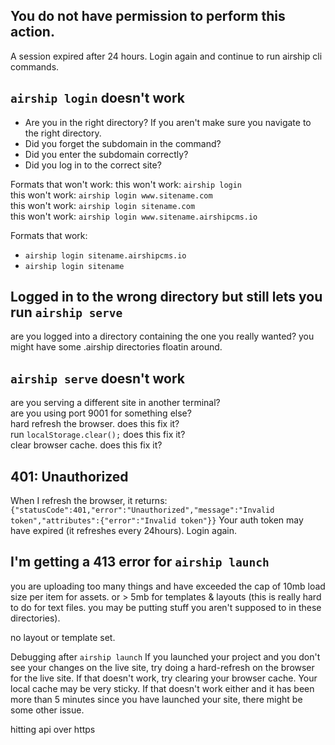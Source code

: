 ## You do not have permission to perform this action.
A session expired after 24 hours. Login again and continue to run airship cli commands.

## `airship login` doesn't work
- Are you in the right directory? If you aren't make sure you navigate to the right directory.
- Did you forget the subdomain in the command?  
- Did you enter the subdomain correctly?
- Did you log in to the correct site?

Formats that won't work:
this won't work: `airship login`  
this won't work: `airship login www.sitename.com`  
this won't work: `airship login sitename.com`  
this won't work: `airship login www.sitename.airshipcms.io`  

Formats that work:
- `airship login sitename.airshipcms.io`  
- `airship login sitename` 

## Logged in to the wrong directory but still lets you run `airship serve`
are you logged into a directory containing the one you really wanted? you might have some .airship directories floatin around.

## `airship serve` doesn't work
are you serving a different site in another terminal?  
are you using port 9001 for something else?  
hard refresh the browser. does this fix it?  
run `localStorage.clear();` does this fix it?  
clear browser cache. does this fix it?  

## 401: Unauthorized
When I refresh the browser, it returns:
```{"statusCode":401,"error":"Unauthorized","message":"Invalid token","attributes":{"error":"Invalid token"}}```
Your auth token may have expired (it refreshes every 24hours). Login again.

## I'm getting a 413 error for `airship launch`  
you are uploading too many things and have exceeded the cap of 10mb load size per item for assets.
or > 5mb for templates & layouts (this is really hard to do for text files. you may be putting stuff you aren't supposed to in these directories). 

no layout or template set.

Debugging after `airship launch`
If you launched your project and you don't see your changes on the live site, try doing a hard-refresh on the browser for the live site. If that doesn't work, try clearing your browser cache. Your local cache may be very sticky. If that doesn't work either and it has been more than 5 minutes since you have launched your site, there might be some other issue.

hitting api over https

